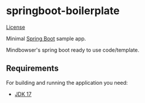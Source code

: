 # springboot-boilerplate

[License](http://www.apache.org/licenses/LICENSE-2.0.html)

Minimal [Spring Boot](http://projects.spring.io/spring-boot/) sample app.

Mindbowser's spring boot ready to use code/template.

## Requirements

For building and running the application you need:

- [JDK 17](https://www.oracle.com/java/technologies/javase/jdk17-archive-downloads.html)